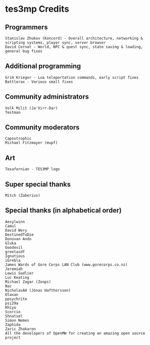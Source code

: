 tes3mp Credits
==============

Programmers
----------------

    Stanislav Zhukov (Koncord) - Overall architecture, networking & scripting systems, player sync, server browser
    David Cernat - World, NPC & quest sync, state saving & loading, general bug fixes


Additional programming
----------------------

    Grim Kriegor - Lua teleportation commands, early script fixes
    Battlerax - Various small fixes


Community administrators
------------------------

    Volk Milit (Ja'Virr-Dar)
    Testman


Community moderators
--------------------

    Capostrophic
    Michael Fitzmayer (mupf)


Art
---

    Texafornian - TES3MP logo


Super special thanks
--------------------

    Mitch (Zaberius)


Special thanks (in alphabetical order)
--------------------------------------

    Aesylwinn
    Camul
    David Wery
    DestinedToDie
    Donovan Ando
    Gluka
    Goodevil
    greetasdf
    Ignatious
    iGrebla
    James Wards of Gore Corps LAN Club (www.gorecorps.co.nz)
    Jeremiah
    Lewis Sadlier
    Luc Keating
    Michael Zagar (Zoops)
    Nac
    NicholasAH (Jónas Hafthorsson)
    Olaxan
    ppsychrite
    psi29a
    Rhiyo
    Scorcio
    Shnatsel
    Simon Nemes
    Zaphida
    Zaric Zhakaron
    All the developers of OpenMW for creating an amazing open source project


